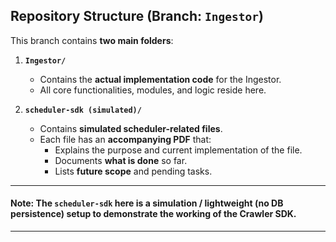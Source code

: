 
 ## Repository Structure (Branch: `Ingestor`)

This branch contains **two main folders**:

1. **`Ingestor/`**
   - Contains the **actual implementation code** for the Ingestor.
   - All core functionalities, modules, and logic reside here.

2. **`scheduler-sdk (simulated)/`**
   - Contains **simulated scheduler-related files**.
   - Each file has an **accompanying PDF** that:
     - Explains the purpose and current implementation of the file.
     - Documents **what is done** so far.
     - Lists **future scope** and pending tasks.

---
#### Note: The `scheduler-sdk` here is a **simulation** / lightweight (no DB persistence) setup to demonstrate the working of the Crawler SDK. 
---
﻿
















